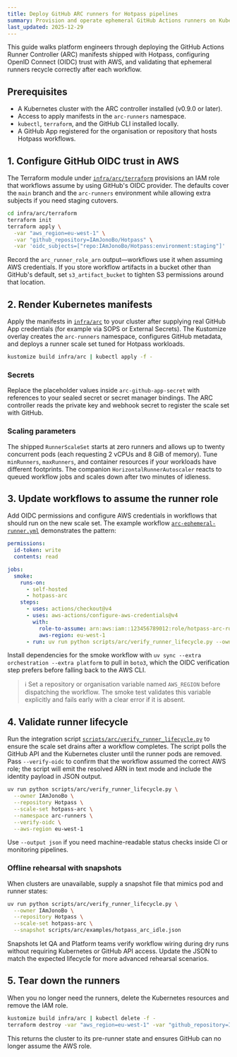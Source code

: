 ```yaml
---
title: Deploy GitHub ARC runners for Hotpass pipelines
summary: Provision and operate ephemeral GitHub Actions runners on Kubernetes using OIDC and the Actions Runner Controller.
last_updated: 2025-12-29
---
```


This guide walks platform engineers through deploying the GitHub Actions Runner Controller (ARC) manifests shipped with Hotpass,
configuring OpenID Connect (OIDC) trust with AWS, and validating that ephemeral runners recycle correctly after each workflow.

## Prerequisites

- A Kubernetes cluster with the ARC controller installed (v0.9.0 or later).
- Access to apply manifests in the `arc-runners` namespace.
- `kubectl`, `terraform`, and the GitHub CLI installed locally.
- A GitHub App registered for the organisation or repository that hosts Hotpass workflows.

## 1. Configure GitHub OIDC trust in AWS

The Terraform module under [`infra/arc/terraform`](../../infra/arc/terraform) provisions an IAM role that workflows assume by using
GitHub's OIDC provider. The defaults cover the `main` branch and the `arc-runners` environment while allowing extra subjects if
you need staging cutovers.

```bash
cd infra/arc/terraform
terraform init
terraform apply \
  -var "aws_region=eu-west-1" \
  -var "github_repository=IAmJonoBo/Hotpass" \
  -var 'oidc_subjects=["repo:IAmJonoBo/Hotpass:environment:staging"]'
```

Record the `arc_runner_role_arn` output—workflows use it when assuming AWS credentials. If you store workflow artifacts in a
bucket other than GitHub's default, set `s3_artifact_bucket` to tighten S3 permissions around that location.

## 2. Render Kubernetes manifests

Apply the manifests in [`infra/arc`](../../infra/arc/) to your cluster after supplying real GitHub App credentials (for example via
SOPS or External Secrets). The Kustomize overlay creates the `arc-runners` namespace, configures GitHub metadata, and deploys a
runner scale set tuned for Hotpass workloads.

```bash
kustomize build infra/arc | kubectl apply -f -
```

### Secrets

Replace the placeholder values inside `arc-github-app-secret` with references to your sealed secret or secret manager bindings.
The ARC controller reads the private key and webhook secret to register the scale set with GitHub.

### Scaling parameters

The shipped `RunnerScaleSet` starts at zero runners and allows up to twenty concurrent pods (each requesting 2 vCPUs and 8 GiB of
memory). Tune `minRunners`, `maxRunners`, and container resources if your workloads have different footprints. The companion
`HorizontalRunnerAutoscaler` reacts to queued workflow jobs and scales down after two minutes of idleness.

## 3. Update workflows to assume the runner role

Add OIDC permissions and configure AWS credentials in workflows that should run on the new scale set. The example workflow
[`arc-ephemeral-runner.yml`](../../.github/workflows/arc-ephemeral-runner.yml) demonstrates the pattern:

```yaml
permissions:
  id-token: write
  contents: read

jobs:
  smoke:
    runs-on:
      - self-hosted
      - hotpass-arc
    steps:
      - uses: actions/checkout@v4
      - uses: aws-actions/configure-aws-credentials@v4
        with:
          role-to-assume: arn:aws:iam::123456789012:role/hotpass-arc-runner
          aws-region: eu-west-1
      - run: uv run python scripts/arc/verify_runner_lifecycle.py --owner IAmJonoBo --repository Hotpass --scale-set hotpass-arc --verify-oidc --aws-region eu-west-1
```

Install dependencies for the smoke workflow with `uv sync --extra orchestration --extra platform` to pull in `boto3`, which the
OIDC verification step prefers before falling back to the AWS CLI.

> ℹ️ Set a repository or organisation variable named `AWS_REGION` before dispatching the workflow. The smoke test validates this
>    variable explicitly and fails early with a clear error if it is absent.

## 4. Validate runner lifecycle

Run the integration script [`scripts/arc/verify_runner_lifecycle.py`](../../scripts/arc/verify_runner_lifecycle.py) to ensure the
scale set drains after a workflow completes. The script polls the GitHub API and the Kubernetes cluster until the runner pods are
removed. Pass `--verify-oidc` to confirm that the workflow assumed the correct AWS role; the script will emit the resolved ARN in
text mode and include the identity payload in JSON output.

```bash
uv run python scripts/arc/verify_runner_lifecycle.py \
  --owner IAmJonoBo \
  --repository Hotpass \
  --scale-set hotpass-arc \
  --namespace arc-runners \
  --verify-oidc \
  --aws-region eu-west-1
```

Use `--output json` if you need machine-readable status checks inside CI or monitoring pipelines.

### Offline rehearsal with snapshots

When clusters are unavailable, supply a snapshot file that mimics pod and runner
states:

```bash
uv run python scripts/arc/verify_runner_lifecycle.py \
  --owner IAmJonoBo \
  --repository Hotpass \
  --scale-set hotpass-arc \
  --snapshot scripts/arc/examples/hotpass_arc_idle.json
```

Snapshots let QA and Platform teams verify workflow wiring during dry runs
without requiring Kubernetes or GitHub API access. Update the JSON to match the
expected lifecycle for more advanced rehearsal scenarios.

## 5. Tear down the runners

When you no longer need the runners, delete the Kubernetes resources and remove the IAM role.

```bash
kustomize build infra/arc | kubectl delete -f -
terraform destroy -var "aws_region=eu-west-1" -var "github_repository=IAmJonoBo/Hotpass"
```

This returns the cluster to its pre-runner state and ensures GitHub can no longer assume the AWS role.
